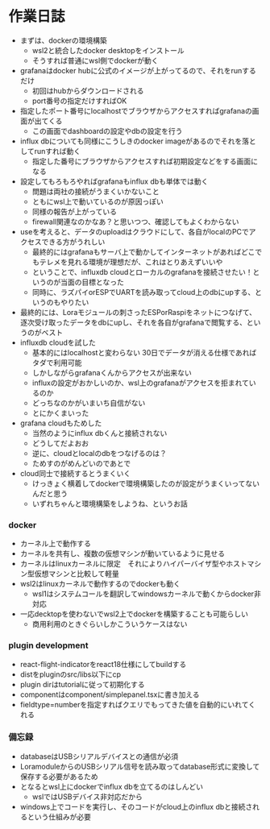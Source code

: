 # 作業日誌

- まずは、dockerの環境構築
    - wsl2と統合したdocker desktopをインストール
    - そうすれば普通にwsl側でdockerが動く
- grafanaはdocker hubに公式のイメージが上がってるので、それをrunするだけ
    - 初回はhubからダウンロードされる
    - port番号の指定だけすればOK
- 指定したポート番号にlocalhostでブラウザからアクセスすればgrafanaの画面が出てくる
    - この画面でdashboardの設定やdbの設定を行う
- influx dbについても同様にこうしきのdocker imageがあるのでそれを落としてrunすれば動く
    - 指定した番号にブラウザからアクセスすれば初期設定などをする画面になる
- 設定してもろもろやればgrafanaもinflux dbも単体では動く
    - 問題は両社の接続がうまくいかないこと
    - ともにwsl上で動いているのが原因っぽい
    - 同様の報告が上がっている
    - firewall関連なのかなあ？と思いつつ、確認してもよくわからない
- useを考えると、データのuploadはクラウドにして、各自がlocalのPCでアクセスできる方がうれしい
    - 最終的にはgrafanaもサーバ上で動かしてインターネットがあればどこでもテレメを見れる環境が理想だが、これはとりあえずいいや
    - ということで、influxdb cloudとローカルのgrafanaを接続させたい！というのが当面の目標となった
    - 同時に、ラズパイorESPでUARTを読み取ってcloud上のdbにupする、というのもやりたい
- 最終的には、Loraモジュールの刺さったESPorRaspiをネットにつなげて、逐次受け取ったデータをdbにupし、それを各自がgrafanaで閲覧する、というのがベスト
- influxdb cloudを試した
    - 基本的にはlocalhostと変わらない 30日でデータが消える仕様であればタダで利用可能
    - しかしながらgrafanaくんからアクセスが出来ない
    - influxの設定がおかしいのか、wsl上のgrafanaがアクセスを拒まれているのか
    - どっちなのかがいまいち自信がない
    - とにかくまいった
- grafana cloudもためした
    - 当然のようにinflux dbくんと接続されない
    - どうしてだよおお
    - 逆に、cloudとlocalのdbをつなげるのは？
    - ためすのがめんどいのであとで
- cloud同士で接続するとうまくいく
    - けっきょく横着してdockerで環境構築したのが設定がうまくいってないんだと思う
    - いずれちゃんと環境構築をしようね、というお話
### docker
- カーネル上で動作する
- カーネルを共有し、複数の仮想マシンが動いているように見せる
- カーネルはlinuxカーネルに限定　それによりハイパーバイザ型やホストマシン型仮想マシンと比較して軽量
- wsl2はlinuxカーネルで動作するのでdockerも動く
    - wsl1はシステムコールを翻訳してwindowsカーネルで動くからdocker非対応
- 一応decktopを使わないでwsl2上でdockerを構築することも可能らしい
    - 商用利用のときぐらいしかこういうケースはない
### plugin development
- react-flight-indicatorをreact18仕様にしてbuildする
- distをpluginのsrc/libs以下にcp
- plugin dirはtutorialに従って初期化する
- componentはcomponent/simplepanel.tsxに書き加える
- fieldtype=numberを指定すればクエリでもってきた値を自動的にいれてくれる
### 備忘録
- databaseはUSBシリアルデバイスとの通信が必須
- LoramoduleからのUSBシリアル信号を読み取ってdatabase形式に変換して保存する必要があるため
- となるとwsl上にdockerでinflux dbを立てるのはしんどい
    - wslではUSBデバイス非対応だから
- windows上でコードを実行し、そのコードがcloud上のinflux dbと接続されるという仕組みが必要